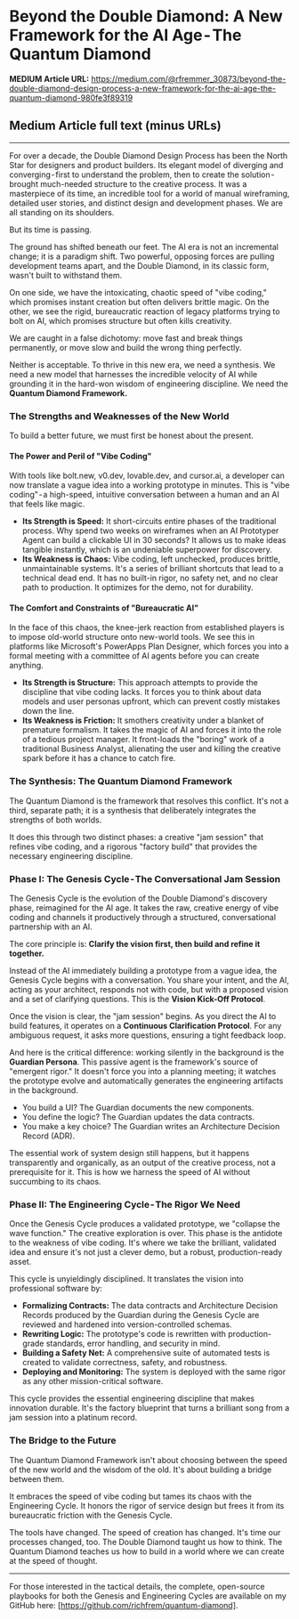 # Beyond the Double Diamond: A New Framework for the AI Age - The Quantum Diamond

**MEDIUM Article URL:** https://medium.com/@rfremmer_30873/beyond-the-double-diamond-design-process-a-new-framework-for-the-ai-age-the-quantum-diamond-980fe3f89319

## Medium Article full text (minus URLs)
---

For over a decade, the Double Diamond Design Process has been the North Star for designers and product builders. Its elegant model of diverging and converging - first to understand the problem, then to create the solution - brought much-needed structure to the creative process. It was a masterpiece of its time, an incredible tool for a world of manual wireframing, detailed user stories, and distinct design and development phases. We are all standing on its shoulders.

But its time is passing.

The ground has shifted beneath our feet. The AI era is not an incremental change; it is a paradigm shift. Two powerful, opposing forces are pulling development teams apart, and the Double Diamond, in its classic form, wasn't built to withstand them.

On one side, we have the intoxicating, chaotic speed of "vibe coding," which promises instant creation but often delivers brittle magic. On the other, we see the rigid, bureaucratic reaction of legacy platforms trying to bolt on AI, which promises structure but often kills creativity.

We are caught in a false dichotomy: move fast and break things permanently, or move slow and build the wrong thing perfectly.

Neither is acceptable. To thrive in this new era, we need a synthesis. We need a new model that harnesses the incredible velocity of AI while grounding it in the hard-won wisdom of engineering discipline. We need the **Quantum Diamond Framework.**

### The Strengths and Weaknesses of the New World

To build a better future, we must first be honest about the present.

#### The Power and Peril of "Vibe Coding"

With tools like bolt.new, v0.dev, lovable.dev, and cursor.ai, a developer can now translate a vague idea into a working prototype in minutes. This is "vibe coding" - a high-speed, intuitive conversation between a human and an AI that feels like magic.

*   **Its Strength is Speed:** It short-circuits entire phases of the traditional process. Why spend two weeks on wireframes when an AI Prototyper Agent can build a clickable UI in 30 seconds? It allows us to make ideas tangible instantly, which is an undeniable superpower for discovery.
*   **Its Weakness is Chaos:** Vibe coding, left unchecked, produces brittle, unmaintainable systems. It's a series of brilliant shortcuts that lead to a technical dead end. It has no built-in rigor, no safety net, and no clear path to production. It optimizes for the demo, not for durability.

#### The Comfort and Constraints of "Bureaucratic AI"

In the face of this chaos, the knee-jerk reaction from established players is to impose old-world structure onto new-world tools. We see this in platforms like Microsoft's PowerApps Plan Designer, which forces you into a formal meeting with a committee of AI agents before you can create anything.

*   **Its Strength is Structure:** This approach attempts to provide the discipline that vibe coding lacks. It forces you to think about data models and user personas upfront, which can prevent costly mistakes down the line.
*   **Its Weakness is Friction:** It smothers creativity under a blanket of premature formalism. It takes the magic of AI and forces it into the role of a tedious project manager. It front-loads the "boring" work of a traditional Business Analyst, alienating the user and killing the creative spark before it has a chance to catch fire.

### The Synthesis: The Quantum Diamond Framework

The Quantum Diamond is the framework that resolves this conflict. It's not a third, separate path; it is a synthesis that deliberately integrates the strengths of both worlds.

It does this through two distinct phases: a creative "jam session" that refines vibe coding, and a rigorous "factory build" that provides the necessary engineering discipline.

### Phase I: The Genesis Cycle - The Conversational Jam Session

The Genesis Cycle is the evolution of the Double Diamond's discovery phase, reimagined for the AI age. It takes the raw, creative energy of vibe coding and channels it productively through a structured, conversational partnership with an AI.

The core principle is: **Clarify the vision first, then build and refine it together.**

Instead of the AI immediately building a prototype from a vague idea, the Genesis Cycle begins with a conversation. You share your intent, and the AI, acting as your architect, responds not with code, but with a proposed vision and a set of clarifying questions. This is the **Vision Kick-Off Protocol**.

Once the vision is clear, the "jam session" begins. As you direct the AI to build features, it operates on a **Continuous Clarification Protocol**. For any ambiguous request, it asks more questions, ensuring a tight feedback loop.

And here is the critical difference: working silently in the background is the **Guardian Persona**. This passive agent is the framework's source of "emergent rigor." It doesn't force you into a planning meeting; it watches the prototype evolve and automatically generates the engineering artifacts in the background.

*   You build a UI? The Guardian documents the new components.
*   You define the logic? The Guardian updates the data contracts.
*   You make a key choice? The Guardian writes an Architecture Decision Record (ADR).

The essential work of system design still happens, but it happens transparently and organically, as an output of the creative process, not a prerequisite for it. This is how we harness the speed of AI without succumbing to its chaos.

### Phase II: The Engineering Cycle - The Rigor We Need

Once the Genesis Cycle produces a validated prototype, we "collapse the wave function." The creative exploration is over. This phase is the antidote to the weakness of vibe coding. It's where we take the brilliant, validated idea and ensure it's not just a clever demo, but a robust, production-ready asset.

This cycle is unyieldingly disciplined. It translates the vision into professional software by:

*   **Formalizing Contracts:** The data contracts and Architecture Decision Records produced by the Guardian during the Genesis Cycle are reviewed and hardened into version-controlled schemas.
*   **Rewriting Logic:** The prototype's code is rewritten with production-grade standards, error handling, and security in mind.
*   **Building a Safety Net:** A comprehensive suite of automated tests is created to validate correctness, safety, and robustness.
*   **Deploying and Monitoring:** The system is deployed with the same rigor as any other mission-critical software.

This cycle provides the essential engineering discipline that makes innovation durable. It's the factory blueprint that turns a brilliant song from a jam session into a platinum record.

### The Bridge to the Future

The Quantum Diamond Framework isn't about choosing between the speed of the new world and the wisdom of the old. It's about building a bridge between them.

It embraces the speed of vibe coding but tames its chaos with the Engineering Cycle.
It honors the rigor of service design but frees it from its bureaucratic friction with the Genesis Cycle.

The tools have changed. The speed of creation has changed. It's time our processes changed, too. The Double Diamond taught us how to think. The Quantum Diamond teaches us how to build in a world where we can create at the speed of thought.

---

For those interested in the tactical details, the complete, open-source playbooks for both the Genesis and Engineering Cycles are available on my GitHub here: [https://github.com/richfrem/quantum-diamond].
